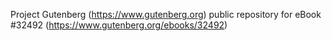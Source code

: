 Project Gutenberg (https://www.gutenberg.org) public repository for eBook #32492 (https://www.gutenberg.org/ebooks/32492)
